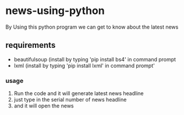 # news-using-python

By Using this python program we can get to know about the latest news 

## requirements 
* beautifulsoup (install by typing 'pip install bs4' in command prompt
* lxml    (install by typing 'pip install lxml' in command prompt'

### usage
1. Run the code and it will generate latest news headline 
2. just type in the serial number of news headline 
3. and it will open the news  


